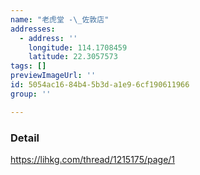 ```yaml
---
name: "老虎堂 -\_佐敦店"
addresses:
  - address: ''
    longitude: 114.1708459
    latitude: 22.3057573
tags: []
previewImageUrl: ''
id: 5054ac16-84b4-5b3d-a1e9-6cf190611966
group: ''

---
```

### Detail
https://lihkg.com/thread/1215175/page/1
